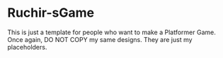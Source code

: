 # Ruchir-sGame
This is just a template for people who want to make a Platformer Game. Once again, DO NOT COPY my same designs. They are just my placeholders.
